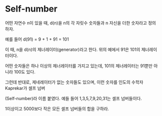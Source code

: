 # Self-number

어떤 자연수 n이 있을 때, d(n)을 n의 각 자릿수 숫자들과 n 자신을 더한 숫자라고 정의하자.

예를 들어 d(91) = 9 + 1 + 91 = 101

이 때, n을 d(n)의 제너레이터(generator)라고 한다. 위의 예에서 91은 101의 제너레이터이다.

어떤 숫자들은 하나 이상의 제너레이터를 가지고 있는데, 101의 제너레이터는 91뿐만 아니라 100도 있다.

그런데 반대로, 제네레이터가 없는 숫자들도 있으며, 이런 숫자를 인도의 수학자 Kaprekar가 셀프 넘버

(Self-number)라 이름 붙였다. 예들 들어 1,3,5,7,9,20,31는 셀프 넘버들이다.

1이상이고 5000보다 작은 모든 셀프 넘버들의 합을 구하라.